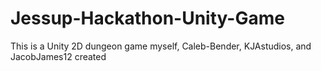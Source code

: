 # Jessup-Hackathon-Unity-Game
This is a Unity 2D dungeon game myself, Caleb-Bender, KJAstudios, and JacobJames12 created
